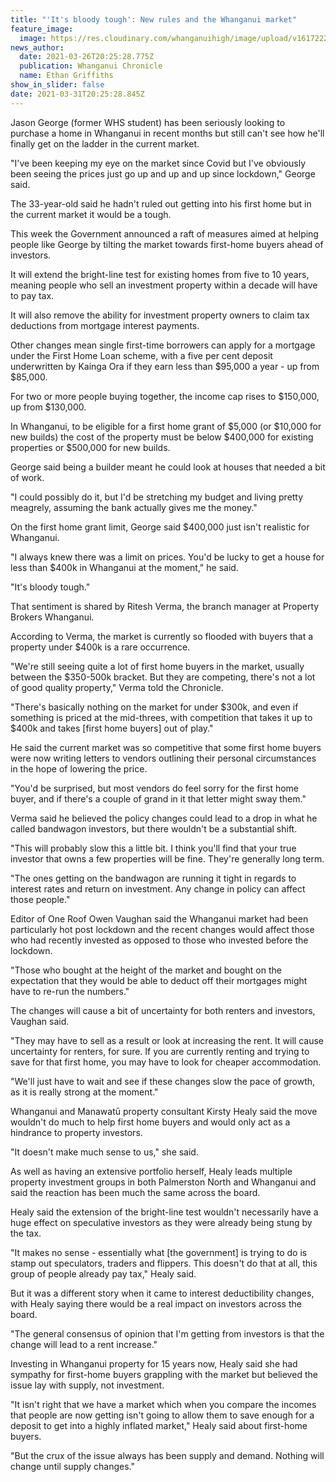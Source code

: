 ```yaml
---
title: "'It's bloody tough': New rules and the Whanganui market"
feature_image:
  image: https://res.cloudinary.com/whanganuihigh/image/upload/v1617222369/News/Jason_George_ex_Chron_27.3.21_photo_bevan_conley.jpg
news_author:
  date: 2021-03-26T20:25:28.775Z
  publication: Whanganui Chronicle
  name: Ethan Griffiths
show_in_slider: false
date: 2021-03-31T20:25:28.845Z
---
```

Jason George (former WHS student) has been seriously looking to purchase a home in Whanganui in recent months but still can't see how he'll finally get on the ladder in the current market.

"I've been keeping my eye on the market since Covid but I've obviously been seeing the prices just go up and up and up since lockdown," George said.

The 33-year-old said he hadn't ruled out getting into his first home but in the current market it would be a tough.

This week the Government announced a raft of measures aimed at helping people like George by tilting the market towards first-home buyers ahead of investors.

It will extend the bright-line test for existing homes from five to 10 years, meaning people who sell an investment property within a decade will have to pay tax.

It will also remove the ability for investment property owners to claim tax deductions from mortgage interest payments.

Other changes mean single first-time borrowers can apply for a mortgage under the First Home Loan scheme, with a five per cent deposit underwritten by Kainga Ora if they earn less than $95,000 a year - up from $85,000.

For two or more people buying together, the income cap rises to $150,000, up from $130,000.

In Whanganui, to be eligible for a first home grant of $5,000 (or $10,000 for new builds) the cost of the property must be below $400,000 for existing properties or $500,000 for new builds.

George said being a builder meant he could look at houses that needed a bit of work.

"I could possibly do it, but I'd be stretching my budget and living pretty meagrely, assuming the bank actually gives me the money."

On the first home grant limit, George said $400,000 just isn't realistic for Whanganui.

"I always knew there was a limit on prices. You'd be lucky to get a house for less than $400k in Whanganui at the moment," he said.

"It's bloody tough."

That sentiment is shared by Ritesh Verma, the branch manager at Property Brokers Whanganui.

According to Verma, the market is currently so flooded with buyers that a property under $400k is a rare occurrence.

"We're still seeing quite a lot of first home buyers in the market, usually between the $350-500k bracket. But they are competing, there's not a lot of good quality property," Verma told the Chronicle.

"There's basically nothing on the market for under $300k, and even if something is priced at the mid-threes, with competition that takes it up to $400k and takes [first home buyers] out of play."

He said the current market was so competitive that some first home buyers were now writing letters to vendors outlining their personal circumstances in the hope of lowering the price.

"You'd be surprised, but most vendors do feel sorry for the first home buyer, and if there's a couple of grand in it that letter might sway them."

Verma said he believed the policy changes could lead to a drop in what he called bandwagon investors, but there wouldn't be a substantial shift.

"This will probably slow this a little bit. I think you'll find that your true investor that owns a few properties will be fine. They're generally long term.

"The ones getting on the bandwagon are running it tight in regards to interest rates and return on investment. Any change in policy can affect those people."

Editor of One Roof Owen Vaughan said the Whanganui market had been particularly hot post lockdown and the recent changes would affect those who had recently invested as opposed to those who invested before the lockdown.

"Those who bought at the height of the market and bought on the expectation that they would be able to deduct off their mortgages might have to re-run the numbers."

The changes will cause a bit of uncertainty for both renters and investors, Vaughan said.

"They may have to sell as a result or look at increasing the rent. It will cause uncertainty for renters, for sure. If you are currently renting and trying to save for that first home, you may have to look for cheaper accommodation.

"We'll just have to wait and see if these changes slow the pace of growth, as it is really strong at the moment."

Whanganui and Manawatū property consultant Kirsty Healy said the move wouldn't do much to help first home buyers and would only act as a hindrance to property investors.

"It doesn't make much sense to us," she said.

As well as having an extensive portfolio herself, Healy leads multiple property investment groups in both Palmerston North and Whanganui and said the reaction has been much the same across the board.

Healy said the extension of the bright-line test wouldn't necessarily have a huge effect on speculative investors as they were already being stung by the tax.

"It makes no sense - essentially what [the government] is trying to do is stamp out speculators, traders and flippers. This doesn't do that at all, this group of people already pay tax," Healy said.

But it was a different story when it came to interest deductibility changes, with Healy saying there would be a real impact on investors across the board.

"The general consensus of opinion that I'm getting from investors is that the change will lead to a rent increase."

Investing in Whanganui property for 15 years now, Healy said she had sympathy for first-home buyers grappling with the market but believed the issue lay with supply, not investment.

"It isn't right that we have a market which when you compare the incomes that people are now getting isn't going to allow them to save enough for a deposit to get into a highly inflated market," Healy said about first-home buyers.

"But the crux of the issue always has been supply and demand. Nothing will change until supply changes."